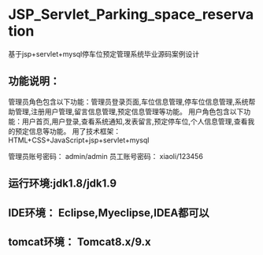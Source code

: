 # JSP_Servlet_Parking_space_reservation
基于jsp+servlet+mysql停车位预定管理系统毕业源码案例设计

## 功能说明：
  管理员角色包含以下功能：管理员登录页面,车位信息管理,停车位信息管理,系统帮助管理,注册用户管理,留言信息管理,预定信息管理等功能。
  用户角色包含以下功能：用户首页,用户登录,查看系统通知,发表留言,预定停车位,个人信息管理,查看我的预定信息等功能。
  用了技术框架： HTML+CSS+JavaScript+jsp+servlet+mysql

管理员账号密码： admin/admin
员工账号密码： xiaoli/123456

## 运行环境:jdk1.8/jdk1.9
## IDE环境： Eclipse,Myeclipse,IDEA都可以
## tomcat环境： Tomcat8.x/9.x
